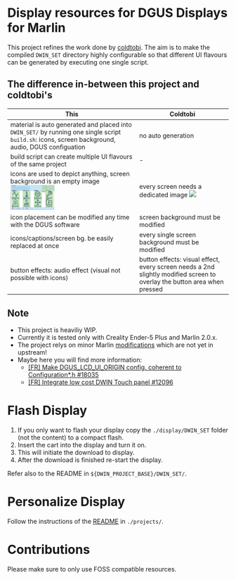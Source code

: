 # Display resources for DGUS Displays for Marlin

This project refines the work done by [coldtobi](https://github.com/coldtobi/Marlin_DGUS_Resources). 
The aim is to make the compiled `DWIN_SET` directory highly configurable so that different UI flavours can be generated by executing one single script.

## The difference in-between this project and coldtobi's

| This | Coldtobi |
| ---- | -------- |
| material is auto generated and placed into `DWIN_SET/` by running one single script `build.sh`: icons, screen background, audio, DGUS configuation | no auto generation  |
| build script can create multiple UI flavours of the same project       | - | 
| icons are used to depict anything, screen background is an empty image <img src="./build-flavours/screenshots-debian-red_dgus-origin_dmt48270c043-06wt/project/010-main-menu.png" width="100"> | every screen needs a dedicated image <img src="./build-flavours/screenshots-debian-red_dgus-origin_dmt48270c043-06wt/ project/010-main-menu-coldtobi.bmp" width="100">|
| icon placement can be modified any time with the DGUS software         | screen background must be modified |
| icons/captions/screen bg. be easily replaced at once                   | every single screen background must be modified |
| button effects: audio effect (visual not possible with icons)          | button effects: visual effect, every screen needs a 2nd slightly modified screen to overlay the button area when pressed |

## Note

* This project is heaviliy WIP.
* Currently it is tested only with Creality Ender-5 Plus and Marlin 2.0.x.
* The project relys on minor Marlin [modifications](https://github.com/rubienr/MarlinFirmware/tree/2.0.x-extui-dgus-origin) which are not yet in upstream!
* Maybe here you will find more information: 
  * [\[FR\] Make DGUS_LCD_UI_ORIGIN config. coherent to Configuration*.h #18035](https://github.com/MarlinFirmware/Marlin/issues/18035)
  * [\[FR\] Integrate low cost DWIN Touch panel #12096 ](https://github.com/MarlinFirmware/Marlin/issues/12096)

# Flash Display

1. If you only want to flash your display copy the `./display/DWIN_SET` folder (not the content) to a compact flash.
2. Insert the cart into the display and turn it on.
3. This will initiate the download to display.
4. After the download is finished re-start the display.

Refer also to the README in `${DWIN_PROJECT_BASE}/DWIN_SET/`.

# Personalize Display

Follow the instructions of the [README](./projectd/README.md) in `./projects/`.

# Contributions

Please make sure to only use FOSS compatible resources.
